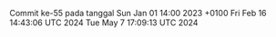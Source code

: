 Commit ke-55 pada tanggal Sun Jan 01 14:00 2023 +0100
Fri Feb 16 14:43:06 UTC 2024
Tue May  7 17:09:13 UTC 2024
